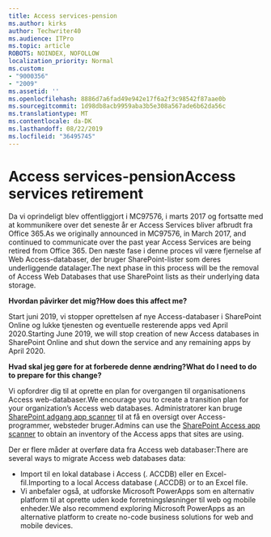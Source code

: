 ```yaml
---
title: Access services-pension
ms.author: kirks
author: Techwriter40
ms.audience: ITPro
ms.topic: article
ROBOTS: NOINDEX, NOFOLLOW
localization_priority: Normal
ms.custom:
- "9000356"
- "2009"
ms.assetid: ''
ms.openlocfilehash: 8886d7a6fad49e942e17f6a2f3c98542f87aae0b
ms.sourcegitcommit: 1d98db8acb9959aba3b5e308a567ade6b62da56c
ms.translationtype: MT
ms.contentlocale: da-DK
ms.lasthandoff: 08/22/2019
ms.locfileid: "36495745"
---
```

# <a name="access-services-retirement"></a><span data-ttu-id="b1cfc-102">Access services-pension</span><span class="sxs-lookup"><span data-stu-id="b1cfc-102">Access services retirement</span></span>

<span data-ttu-id="b1cfc-103">Da vi oprindeligt blev offentliggjort i MC97576, i marts 2017 og fortsatte med at kommunikere over det seneste år er Access Services bliver afbrudt fra Office 365.</span><span class="sxs-lookup"><span data-stu-id="b1cfc-103">As we originally announced in MC97576, in March 2017, and continued to communicate over the past year Access Services are being retired from Office 365.</span></span> <span data-ttu-id="b1cfc-104">Den næste fase i denne proces vil være fjernelse af Web Access-databaser, der bruger SharePoint-lister som deres underliggende datalager.</span><span class="sxs-lookup"><span data-stu-id="b1cfc-104">The next phase in this process will be the removal of Access Web Databases that use SharePoint lists as their underlying data storage.</span></span>

<span data-ttu-id="b1cfc-105">**Hvordan påvirker det mig?**</span><span class="sxs-lookup"><span data-stu-id="b1cfc-105">**How does this affect me?**</span></span>

<span data-ttu-id="b1cfc-106">Start juni 2019, vi stopper oprettelsen af nye Access-databaser i SharePoint Online og lukke tjenesten og eventuelle resterende apps ved April 2020.</span><span class="sxs-lookup"><span data-stu-id="b1cfc-106">Starting June 2019, we will stop creation of new Access databases in SharePoint Online and shut down the service and any remaining apps by April 2020.</span></span>

<span data-ttu-id="b1cfc-107">**Hvad skal jeg gøre for at forberede denne ændring?**</span><span class="sxs-lookup"><span data-stu-id="b1cfc-107">**What do I need to do to prepare for this change?**</span></span>

<span data-ttu-id="b1cfc-108">Vi opfordrer dig til at oprette en plan for overgangen til organisationens Access web-databaser.</span><span class="sxs-lookup"><span data-stu-id="b1cfc-108">We encourage you to create a transition plan for your organization’s Access web databases.</span></span> <span data-ttu-id="b1cfc-109">Administratorer kan bruge [SharePoint adgang app scanner](https://github.com/SharePoint/PnP-Tools/tree/master/Solutions/SharePoint.AccessApp.Scanner) til at få en oversigt over Access-programmer, websteder bruger.</span><span class="sxs-lookup"><span data-stu-id="b1cfc-109">Admins can use the [SharePoint Access app scanner](https://github.com/SharePoint/PnP-Tools/tree/master/Solutions/SharePoint.AccessApp.Scanner) to obtain an inventory of the Access apps that sites are using.</span></span>

<span data-ttu-id="b1cfc-110">Der er flere måder at overføre data fra Access web databaser:</span><span class="sxs-lookup"><span data-stu-id="b1cfc-110">There are several ways to migrate Access web databases data:</span></span>

- <span data-ttu-id="b1cfc-111">Import til en lokal database i Access (. ACCDB) eller en Excel-fil.</span><span class="sxs-lookup"><span data-stu-id="b1cfc-111">Importing to a local Access database (.ACCDB) or to an Excel file.</span></span>
- <span data-ttu-id="b1cfc-112">Vi anbefaler også, at udforske Microsoft PowerApps som en alternativ platform til at oprette uden kode forretningsløsninger til web og mobile enheder.</span><span class="sxs-lookup"><span data-stu-id="b1cfc-112">We also recommend exploring Microsoft PowerApps as an alternative platform to create no-code business solutions for web and mobile devices.</span></span>